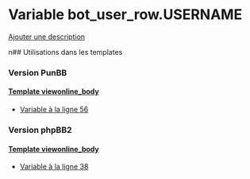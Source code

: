 # Variable bot_user_row.USERNAME
[Ajouter une description](https://fa-tvars.appspot.com/bot_user_row.USERNAME)

n## Utilisations dans les templates

### Version PunBB

#### [Template viewonline_body](punbb/viewonline_body.md)
* [Variable à la ligne 56](../punbb/viewonline_body.tpl#L56)

### Version phpBB2

#### [Template viewonline_body](subsilver/viewonline_body.md)
* [Variable à la ligne 38](../subsilver/viewonline_body.tpl#L38)